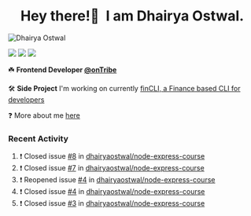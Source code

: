 <h1 align="center">Hey there!👋&nbsp; I am Dhairya Ostwal.</h1>
<!--<h4 align="center">A Business Development Manager turned Software Developer.</h3>-->
<p align="left"> <img src="https://komarev.com/ghpvc/?username=dhairyaostwal" alt="Dhairya Ostwal" /></p>

[<img src="https://img.shields.io/badge/linkedin-%230077B5.svg?&style=for-the-badge&logo=linkedin&logoColor=white" />](https://www.linkedin.com/in/dhairyaostwal/) [<img src = "https://img.shields.io/badge/twitter-%2320A1F1.svg?&style=for-the-badge&logo=twitter&logoColor=white">](https://twitter.com/dhairyaostwal/)
[<img src="https://img.shields.io/badge/medium-%23292929.svg?&style=for-the-badge&logo=medium&logoColor=white" />](https://medium.com/@dhairyaostwal)

☘️ **Frontend Developer [@onTribe](https://github.com/Tribe-Tech/)**

🛠 **Side Project** I'm working on currently [finCLI, a Finance based CLI for developers](https://github.com/dhairyaostwal/finCLI)

❓ More about me [here](https://dhairyaostwal.netlify.app/)

### Recent Activity
<!--START_SECTION:activity-->
1. ❗️ Closed issue [#8](https://github.com/dhairyaostwal/node-express-course/issues/8) in [dhairyaostwal/node-express-course](https://github.com/dhairyaostwal/node-express-course)
2. ❗️ Closed issue [#7](https://github.com/dhairyaostwal/node-express-course/issues/7) in [dhairyaostwal/node-express-course](https://github.com/dhairyaostwal/node-express-course)
3. ❗️ Reopened issue [#4](https://github.com/dhairyaostwal/node-express-course/issues/4) in [dhairyaostwal/node-express-course](https://github.com/dhairyaostwal/node-express-course)
4. ❗️ Closed issue [#4](https://github.com/dhairyaostwal/node-express-course/issues/4) in [dhairyaostwal/node-express-course](https://github.com/dhairyaostwal/node-express-course)
5. ❗️ Closed issue [#3](https://github.com/dhairyaostwal/node-express-course/issues/3) in [dhairyaostwal/node-express-course](https://github.com/dhairyaostwal/node-express-course)
<!--END_SECTION:activity-->
